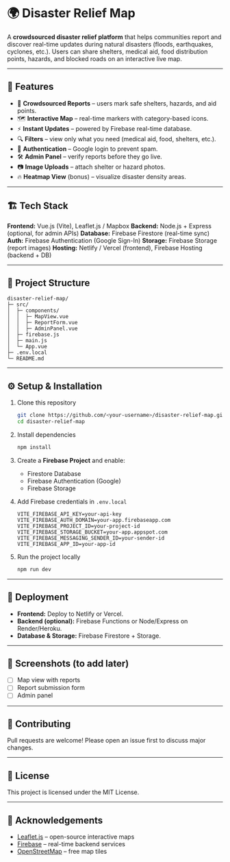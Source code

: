 # 🌍 Disaster Relief Map

A **crowdsourced disaster relief platform** that helps communities report and discover real-time updates during natural disasters (floods, earthquakes, cyclones, etc.). Users can share shelters, medical aid, food distribution points, hazards, and blocked roads on an interactive live map.

---

## 🚀 Features

* 📌 **Crowdsourced Reports** – users mark safe shelters, hazards, and aid points.
* 🗺️ **Interactive Map** – real-time markers with category-based icons.
* ⚡ **Instant Updates** – powered by Firebase real-time database.
* 🔍 **Filters** – view only what you need (medical aid, food, shelters, etc.).
* 👤 **Authentication** – Google login to prevent spam.
* 🛠️ **Admin Panel** – verify reports before they go live.
* 📷 **Image Uploads** – attach shelter or hazard photos.
* 🔥 **Heatmap View** (bonus) – visualize disaster density areas.

---

## 🏗️ Tech Stack

**Frontend:** Vue.js (Vite), Leaflet.js / Mapbox
**Backend:** Node.js + Express (optional, for admin APIs)
**Database:** Firebase Firestore (real-time sync)
**Auth:** Firebase Authentication (Google Sign-In)
**Storage:** Firebase Storage (report images)
**Hosting:** Netlify / Vercel (frontend), Firebase Hosting (backend + DB)

---

## 📂 Project Structure

```
disaster-relief-map/
├─ src/
│  ├─ components/
│  │  ├─ MapView.vue
│  │  ├─ ReportForm.vue
│  │  ├─ AdminPanel.vue
│  ├─ firebase.js
│  ├─ main.js
│  └─ App.vue
├─ .env.local
└─ README.md
```

---

## ⚙️ Setup & Installation

1. Clone this repository

   ```bash
   git clone https://github.com/<your-username>/disaster-relief-map.git
   cd disaster-relief-map
   ```

2. Install dependencies

   ```bash
   npm install
   ```

3. Create a **Firebase Project** and enable:

   * Firestore Database
   * Firebase Authentication (Google)
   * Firebase Storage

4. Add Firebase credentials in `.env.local`

   ```
   VITE_FIREBASE_API_KEY=your-api-key
   VITE_FIREBASE_AUTH_DOMAIN=your-app.firebaseapp.com
   VITE_FIREBASE_PROJECT_ID=your-project-id
   VITE_FIREBASE_STORAGE_BUCKET=your-app.appspot.com
   VITE_FIREBASE_MESSAGING_SENDER_ID=your-sender-id
   VITE_FIREBASE_APP_ID=your-app-id
   ```

5. Run the project locally

   ```bash
   npm run dev
   ```

---

## 🚀 Deployment

* **Frontend:** Deploy to Netlify or Vercel.
* **Backend (optional):** Firebase Functions or Node/Express on Render/Heroku.
* **Database & Storage:** Firebase Firestore + Storage.

---

## 📸 Screenshots (to add later)

* [ ] Map view with reports
* [ ] Report submission form
* [ ] Admin panel

---

## 🤝 Contributing

Pull requests are welcome! Please open an issue first to discuss major changes.

---

## 📜 License

This project is licensed under the MIT License.

---

## 🌟 Acknowledgements

* [Leaflet.js](https://leafletjs.com/) – open-source interactive maps
* [Firebase](https://firebase.google.com/) – real-time backend services
* [OpenStreetMap](https://www.openstreetmap.org/) – free map tiles
